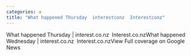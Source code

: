 ```yaml
---
categories: a
title: "What happened Thursday  interestconz  Interestconz"
---
```

What happened Thursday | interest.co.nz&nbsp;&nbsp;Interest.co.nzWhat happened Wednesday | interest.co.nz&nbsp;&nbsp;Interest.co.nzView Full coverage on Google News